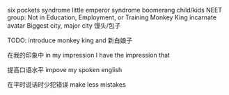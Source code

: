 six pockets syndrome
little emperor syndrome
boomerang child/kids
NEET group: Not in Education, Employment, or Training
Monkey King
incarnate 
avatar
Biggest city, major city
馒头/包子

TODO: introduce monkey king and 新白娘子

在我的印象中
in my impression
I have the impression that

提高口语水平
impove my spoken english

在平时说话时少犯错误
make less mistakes 
<!--stackedit_data:
eyJoaXN0b3J5IjpbMTc3ODg2NTk0MCwtODAzNDI5NjEwLC05MT
AzMzQ1MjddfQ==
-->
